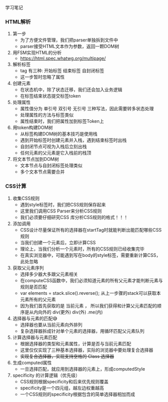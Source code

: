 学习笔记


### HTML解析
1. 第一步
    - 为了方便文件管理，我们把parser单独拆到文件中
    - parser接受HTML文本作为参数，返回一颗DOM树
2. 用FSM实现HTML的分析
    - https://html.spec.whatwg.org/multipage/
3. 解析标签
    - tag 有三种: 开始标签 结束标签 自封闭标签
    - 这一步暂时忽略了属性
4. 创建元素
    - 在状态机中，除了状态迁移，我们还会加入业务逻辑
    - 在标签结束状态提交标签token
5. 处理属性
    - 属性值分为 单引号 双引号 无引号 三种写法，因此需要转多状态处理
    - 处理属性的方法与标签类似
    - 属性结束时，我们把属性加到标签Token上
6. 用token构建DOM树
    - 从标签构建DOM树的基本技巧是使用栈
    - 遇到开始标签时创建元素并入栈，遇到结束标签时出栈
    - 自封闭节点可视为入栈后立刻出栈
    - 任何元素的父元素是它入栈前的栈顶
7. 将文本节点加到DOM树
    - 文本节点与自封闭标签处理类似
    - 多个文本节点需要合并

### CSS计算
1. 收集CSS规则
    - 遇到style标签时，我们把CSS规则保存起来
    - 这里我们调用CSS Parser来分析CSS规则
    - 我们必须要仔细研究CSS 库分析CSS规则的格式！！！
2. 添加调用
    - CSS设计尽量保证所有的选择器在startTag时就能判断出能匹配哪些CSS规则
    - 当我们创建一个元素后，立即计算CSS
    - 理论上，当我们分析一个元素时，所有的CSS规则已经收集完毕
    - 在真实浏览器中，可能遇到写在body的style标签，需要重新计算CSS，此处忽略
3. 获取父元素序列
    - 选择多少器大多跟父元素相关
    - 在computeCSS函数中，我们必须知道元素的所有父元素才能判断元素与规则是否匹配
    - var elements = stack.slice().reverse(); 从上一步骤的stack可以获取本元素所有的父元素
    - 因为我们首先获取的是 当前元素 ， 所以我们获得和计算父元素匹配的顺序是从内向外的  div(更外) div(外) .me(内)
4. 选择器与元素的匹配😅
    - 选择器也要从当前元素向外排列
    - 复杂选择器拆成针对单个元素的选择器，用循环匹配父元素队列
5. 计算选择器与元素匹配
    - 根据选择器的类型和元素属性，计算是否与当前元素匹配
    - 这里仅仅实现了三种基本选择器，实际的浏览器中要处理复合选择器
    - ~~实现复合选择器，实现支持空格的 Class 选择器~~
6. 生成computed属性
    - 一旦选择匹配，就应用到选择器的元素上，形成computedStyle
7. specificity 的计算逻辑（优先级）
    - CSS规则根据specificity和后来优先规则覆盖
    - specificity是一个四元组，越左边权重越高
    - 一个CSS规则的specificity根据包含的简单选择器相加而成
